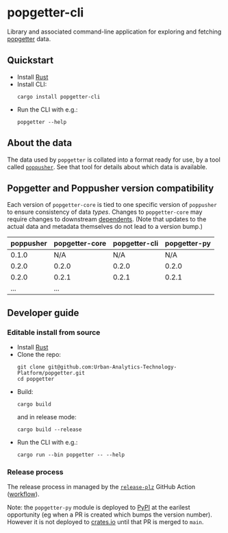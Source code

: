 # popgetter-cli

Library and associated command-line application for exploring and fetching [popgetter](https://github.com/Urban-Analytics-Technology-Platform/popgetter) data.

## Quickstart

- Install [Rust](https://www.rust-lang.org/tools/install)
- Install CLI:
  ```shell
  cargo install popgetter-cli
  ```
- Run the CLI with e.g.:
  ```shell
  popgetter --help
  ```

## About the data

The data used by `popgetter` is collated into a format ready for use, by a tool called [`poppusher`](https://github.com/Urban-Analytics-Technology-Platform/poppusher). See that tool for details about which data is available.

## Popgetter and Poppusher version compatibility

Each version of `popgetter-core` is tied to one specific version of `poppusher` to ensure consistency of data _types_. Changes to `popgetter-core` may require changes to downstream [dependents](https://crates.io/crates/popgetter-core/reverse_dependencies).
(Note that updates to the actual data and metadata themselves do not lead to a version bump.)

| poppusher | popgetter-core | popgetter-cli | popgetter-py |
| --------- | -------------- | ------------- | ------------ |
| 0.1.0     | N/A            | N/A           | N/A          |
| 0.2.0     | 0.2.0          | 0.2.0         | 0.2.0        |
| 0.2.0     | 0.2.1          | 0.2.1         | 0.2.1        |
| ...       | ...            |               |              |


## Developer guide

### Editable install from source

- Install [Rust](https://www.rust-lang.org/tools/install)
- Clone the repo:
  ```shell
  git clone git@github.com:Urban-Analytics-Technology-Platform/popgetter.git
  cd popgetter
  ```
- Build:
  ```shell
  cargo build
  ```
  and in release mode:
  ```shell
  cargo build --release
  ```
- Run the CLI with e.g.:
  ```shell
  cargo run --bin popgetter -- --help
  ```


### Release process

The release process in managed by the [`release-plz`](https://release-plz.dev/docs/github) GitHub Action ([workflow](.github/workflows/python.yml)).

Note: the `popgetter-py` module is deployed to [PyPI](https://pypi.org/project/popgetter-py/) at the earilest opportunity (eg when a PR is created which bumps the version number). However it is not deployed to [crates.io](https://crates.io/crates/popgetter-py) until that PR is merged to `main`.
